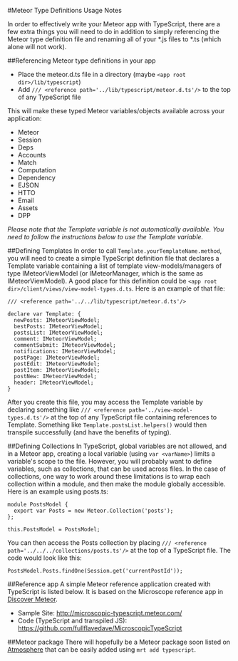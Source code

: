 #Meteor Type Definitions Usage Notes

In order to effectively write your Meteor app with TypeScript, there are a few extra things you will need to do in addition to simply referencing the Meteor type definition file and renaming all of your *.js files to *.ts (which alone will not work).

##Referencing Meteor type definitions in your app
- Place the meteor.d.ts file in a directory (maybe `<app root dir>/lib/typescript`)
- Add `/// <reference path='../lib/typescript/meteor.d.ts'/>` to the top of any TypeScript file

This will make these typed Meteor variables/objects available across your application:

- Meteor
- Session
- Deps
- Accounts
- Match
- Computation
- Dependency
- EJSON
- HTTO
- Email
- Assets
- DPP

*Please note that the Template variable is not automatically available.  You need to follow the instructions below to use the Template variable.*

##Defining Templates
In order to call `Template.yourTemplateName.method`, you will need to create a simple TypeScript definition file that declares a Template variable containing a list of template view-models/managers of type IMeteorViewModel (or IMeteorManager, which is the same as IMeteorViewModel).  A good place for this definition could be `<app root dir>/client/views/view-model-types.d.ts`.  Here is an example of that file:

	/// <reference path='../../lib/typescript/meteor.d.ts'/>

	declare var Template: {
	  newPosts: IMeteorViewModel;
	  bestPosts: IMeteorViewModel;
	  postsList: IMeteorViewModel;
	  comment: IMeteorViewModel;
	  commentSubmit: IMeteorViewModel;
	  notifications: IMeteorViewModel;
	  postPage: IMeteorViewModel;
	  postEdit: IMeteorViewModel;
	  postItem: IMeteorViewModel;
	  postNew: IMeteorViewModel;
	  header: IMeteorViewModel;
	}

After you create this file, you may access the Template variable by declaring something like `/// <reference path='../view-model-types.d.ts'/>` at the top of any TypeScript file containing references to Template.  Something like `Template.postsList.helpers()` would then transpile successfully (and have the benefits of typing).


##Defining Collections
In TypeScript, global variables are not allowed, and in a Meteor app, creating a local variable (using `var <varName>`) limits a variable's scope to the file.  However, you will probably want to define variables, such as collections, that can be used across files.  In the case of collections, one way to work around these limitations is to wrap each collection within a module, and then make the module globally accessible.  Here is an example using posts.ts:

	module PostsModel {
	  export var Posts = new Meteor.Collection('posts');
	};

	this.PostsModel = PostsModel;

You can then access the Posts collection by placing `/// <reference path='../../../collections/posts.ts'/>` at the top of a TypeScript file.  The code would look like this:

	PostsModel.Posts.findOne(Session.get('currentPostId'));


##Reference app
A simple Meteor reference application created with TypeScript is listed below.  It is based on the Microscope reference app in [Discover Meteor](http://www.discovermeteor.com/ "http://www.discovermeteor.com/").

- Sample Site:  <http://microscopic-typescript.meteor.com/>
- Code (TypeScript and transpiled JS):  <https://github.com/fullflavedave/MicroscopicTypeScript>

##Meteor package
There will hopefully be a Meteor package soon listed on [Atmosphere](http://atmosphere.meteor.com "http://atmosphere.meteor.com") that can be easily added using `mrt add typescript`.